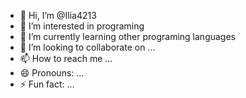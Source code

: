 - 👋 Hi, I’m @Ilia4213
- 👀 I’m interested in programing
- 🌱 I’m currently learning other programing languages
- 💞️ I’m looking to collaborate on ...
- 📫 How to reach me ...
- 😄 Pronouns: ...
- ⚡ Fun fact: ...

<!---
Ilia4213/Ilia4213 is a ✨ special ✨ repository because its `README.md` (this file) appears on your GitHub profile.
You can click the Preview link to take a look at your changes.
--->
